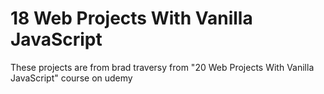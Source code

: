 # 18 Web Projects With Vanilla JavaScript

These projects are from brad traversy from "20 Web Projects With Vanilla JavaScript" course on udemy

